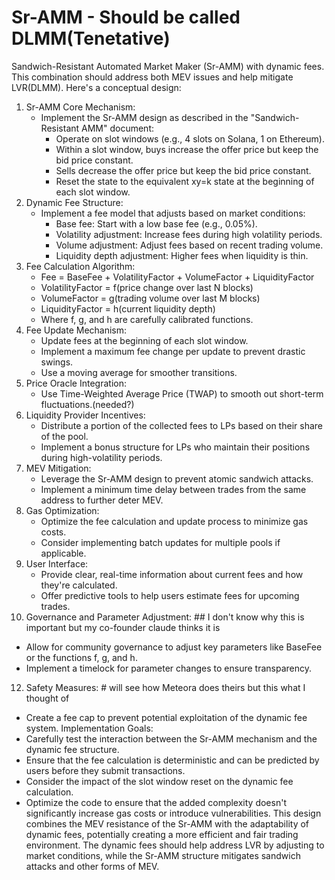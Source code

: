 # Sr-AMM - Should be called DLMM(Tenetative)

Sandwich-Resistant Automated Market Maker (Sr-AMM) with dynamic fees. This combination should address both MEV issues and help mitigate LVR(DLMM). Here's a conceptual design:
1. Sr-AMM Core Mechanism:
   * Implement the Sr-AMM design as described in the "Sandwich-Resistant AMM" document:
      * Operate on slot windows (e.g., 4 slots on Solana, 1 on Ethereum).
      * Within a slot window, buys increase the offer price but keep the bid price constant.
      * Sells decrease the offer price but keep the bid price constant.
      * Reset the state to the equivalent xy=k state at the beginning of each slot window.
2. Dynamic Fee Structure:
   * Implement a fee model that adjusts based on market conditions:
      * Base fee: Start with a low base fee (e.g., 0.05%).
      * Volatility adjustment: Increase fees during high volatility periods.
      * Volume adjustment: Adjust fees based on recent trading volume.
      * Liquidity depth adjustment: Higher fees when liquidity is thin.
3. Fee Calculation Algorithm:
   * Fee = BaseFee + VolatilityFactor + VolumeFactor + LiquidityFactor
   * VolatilityFactor = f(price change over last N blocks)
   * VolumeFactor = g(trading volume over last M blocks)
   * LiquidityFactor = h(current liquidity depth)
   * Where f, g, and h are carefully calibrated functions.
4. Fee Update Mechanism:
   * Update fees at the beginning of each slot window.
   * Implement a maximum fee change per update to prevent drastic swings.
   * Use a moving average for smoother transitions.
5. Price Oracle Integration:
   * Use Time-Weighted Average Price (TWAP) to smooth out short-term fluctuations.(needed?)
6. Liquidity Provider Incentives:
   * Distribute a portion of the collected fees to LPs based on their share of the pool.
   * Implement a bonus structure for LPs who maintain their positions during high-volatility periods.
7. MEV Mitigation:
   * Leverage the Sr-AMM design to prevent atomic sandwich attacks.
   * Implement a minimum time delay between trades from the same address to further deter MEV.
8. Gas Optimization:
   * Optimize the fee calculation and update process to minimize gas costs.
   * Consider implementing batch updates for multiple pools if applicable.
9. User Interface:
   * Provide clear, real-time information about current fees and how they're calculated.
   * Offer predictive tools to help users estimate fees for upcoming trades.
11. Governance and Parameter Adjustment: ## I don't know why this is important but my co-founder claude thinks it is
   * Allow for community governance to adjust key parameters like BaseFee or the functions f, g, and h.
   * Implement a timelock for parameter changes to ensure transparency.
12. Safety Measures: # will see how Meteora does theirs but this what I thought of
   * Create a fee cap to prevent potential exploitation of the dynamic fee system.
Implementation Goals:
* Carefully test the interaction between the Sr-AMM mechanism and the dynamic fee structure.
* Ensure that the fee calculation is deterministic and can be predicted by users before they submit transactions.
* Consider the impact of the slot window reset on the dynamic fee calculation.
* Optimize the code to ensure that the added complexity doesn't significantly increase gas costs or introduce vulnerabilities.
This design combines the MEV resistance of the Sr-AMM with the adaptability of dynamic fees, potentially creating a more efficient and fair trading environment. The dynamic fees should help address LVR by adjusting to market conditions, while the Sr-AMM structure mitigates sandwich attacks and other forms of MEV.
